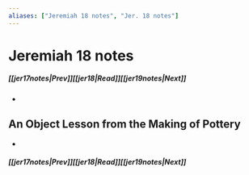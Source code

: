 ```yaml
---
aliases: ["Jeremiah 18 notes", "Jer. 18 notes"]
---
```

# Jeremiah 18 notes
##### <span class=arrow-left></span>[[jer17notes|Prev]]<span class=navigation-separator></span>[[jer18|Read]]<span class=navigation-separator></span>[[jer19notes|Next]]<span class=arrow-right></span>
- 
## An Object Lesson from the Making of Pottery
- 
##### <span class=arrow-left></span>[[jer17notes|Prev]]<span class=navigation-separator></span>[[jer18|Read]]<span class=navigation-separator></span>[[jer19notes|Next]]<span class=arrow-right></span>